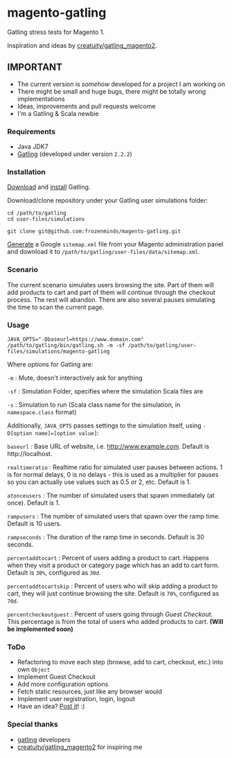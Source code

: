 # magento-gatling

Gatling stress tests for Magento 1.

Inspiration and ideas by [creatuity/gatling_magento2](https://github.com/creatuity/gatling_magento2/).

## IMPORTANT

- The current version is _somehow_ developed for a project I am working on
- There might be small and huge bugs, there might be totally wrong implementations
- Ideas, improvements and pull requests welcome
- I'm a Gatling & Scala newbie

### Requirements

- Java JDK7
- [Gatling](http://gatling.io/) (developed under version `2.2.2`)

### Installation

[Download](http://gatling.io/docs/2.2.2/quickstart.html#getting-the-bundle) and [install](http://gatling.io/docs/2.2.2/quickstart.html#installing) Gatling.

Download/clone repository under your Gatling user simulations folder:

```
cd /path/to/gatling
cd user-files/simulations

git clone git@github.com:frozenminds/magento-gatling.git
```
[Generate](http://docs.magento.com/m1/ce/user_guide/marketing/google-sitemap.html) a Google `sitemap.xml` file from your Magento administration panel and download it to `/path/to/gatling/user-files/data/sitemap.xml`.

### Scenario

The current scenario simulates users browsing the site. Part of them will add products to cart and part of them will continue through the checkout process. The rest will abandon. There are also several pauses simulating the time to scan the current page.

### Usage

```
JAVA_OPTS="-Dbaseurl=https://www.domain.com" /path/to/gatling/bin/gatling.sh -m -sf /path/to/gatling/user-files/simulations/magento-gatling
```

Where options for Gatling are:

`-m` : Mute, doesn't interactively ask for anything

`-sf` : Simulation Folder, specifies where the simulation Scala files are

`-s` : Simulation to run (Scala class name for the simulation, in `namespace.class` format)

Additionally, `JAVA_OPTS` passes settings to the simulation itself, using `-D[option name]=[option value]`:

`baseurl` : Base URL of website, i.e. http://www.example.com. Default is http://localhost.

`realtimeratio` : Realtime ratio for simulated user pauses between actions. 1 is for normal delays, 0 is no delays - this is used as a multiplier for pauses so you can actually use values such as 0.5 or 2, etc. Default is 1.

`atonceusers` : The number of simulated users that spawn immediately (at once). Default is 1.

`rampusers` : The number of simulated users that spawn over the ramp time. Default is 10 users.

`rampseconds` : The duration of the ramp time in seconds. Default is 30 seconds.

`percentaddtocart` : Percent of users adding a product to cart. Happens when they visit a product or category page which has an add to cart form. Default is `30%`, configured as `30d`.

`percentaddtocartskip` : Percent of users who will skip adding a product to cart, they will just continue browsing the site. Default is `70%`, configured as `70d`.

`percentcheckoutguest` : Percent of users going through _Guest Checkout_. This percentage is from the total of users who added products to cart. **(Will be implemented soon)**

### ToDo

- Refactoring to move each step (browse, add to cart, checkout, etc.) into own `Object`
- Implement Guest Checkout
- Add more configuration options
- Fetch static resources, just like any browser would
- Implement user registration, login, logout
- Have an idea? [Post it](https://github.com/frozenminds/magento-gatling/issues)! :)

### Special thanks

- [gatling](http://gatling.io) developers
- [creatuity/gatling_magento2](https://github.com/creatuity/gatling_magento2/) for inspiring me
